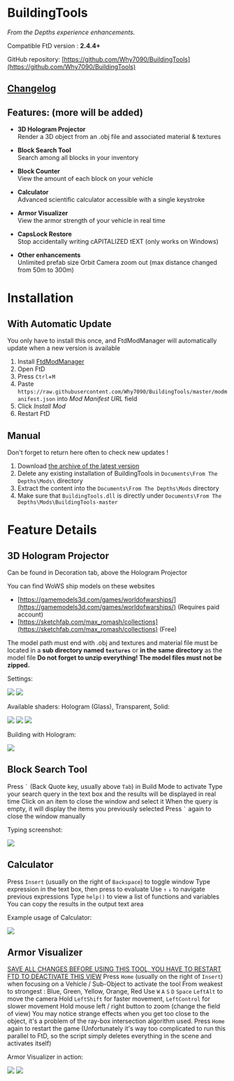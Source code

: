 BuildingTools
=====
*From the Depths experience enhancements.*


Compatible FtD version : **2.4.4+**

GitHub repository: [https://github.com/Why7090/BuildingTools](https://github.com/Why7090/BuildingTools)


[Changelog](https://github.com/Why7090/BuildingTools/blob/master/changelog.txt)
---

Features: (more will be added)
-----
- **3D Hologram Projector**  
	Render a 3D object from an .obj file and associated material & textures

- **Block Search Tool**  
	Search among all blocks in your inventory

- **Block Counter**  
	View the amount of each block on your vehicle

- **Calculator**  
	Advanced scientific calculator accessible with a single keystroke

- **Armor Visualizer**  
	View the armor strength of your vehicle in real time

- **CapsLock Restore**  
	Stop accidentally writing cAPITALIZED tEXT (only works on Windows)

- **Other enhancements**  
	Unlimited prefab size
	Orbit Camera zoom out (max distance changed from 50m to 300m)

Installation
=====

With Automatic Update
-----
You only have to install this once, and FtdModManager will automatically update when a new version is available

1. Install [FtdModManager](https://github.com/Why7090/FtdModManager)
1. Open FtD
1. Press `Ctrl`+`M`
1. Paste `https://raw.githubusercontent.com/Why7090/BuildingTools/master/modmanifest.json` into *Mod Manifest URL* field
1. Click *Install Mod*
1. Restart FtD

Manual
-----
Don't forget to return here often to check new updates !

1. Download [the archive of the latest version](https://github.com/Why7090/BuildingTools/archive/master.zip)
1. Delete any existing installation of BuildingTools in `Documents\From The Depths\Mods\` directory
1. Extract the content into the `Documents\From The Depths\Mods` directory
1. Make sure that `BuildingTools.dll` is directly under `Documents\From The Depths\Mods\BuildingTools-master`

Feature Details
=====

3D Hologram Projector
-----

Can be found in Decoration tab, above the Hologram Projector

You can find WoWS ship models on these websites
- [https://gamemodels3d.com/games/worldofwarships/](https://gamemodels3d.com/games/worldofwarships/) (Requires paid account)
- [https://sketchfab.com/max_romash/collections](https://sketchfab.com/max_romash/collections) (Free)

The model path must end with .obj and textures and material file must be located in a **sub directory named `textures`** or **in the same directory** as the model file
**Do not forget to unzip everything! The model files must not be zipped.**

Settings:

[![](https://i.imgur.com/OYwLA1dl.jpg)](https://i.imgur.com/OYwLA1d.jpg) [![](https://i.imgur.com/eCpfUVPl.jpg)](https://i.imgur.com/eCpfUVP.jpg)

Available shaders: Hologram (Glass), Transparent, Solid:

[![](https://i.imgur.com/UpMmzjHm.jpg)](https://i.imgur.com/UpMmzjH.jpg) [![](https://i.imgur.com/XzBF9m0m.jpg)](https://i.imgur.com/XzBF9m0.jpg) [![](https://i.imgur.com/2x3sBhGm.jpg)](https://i.imgur.com/2x3sBhG.jpg)

Building with Hologram:

[![](https://i.imgur.com/hhDehMdl.jpg)](https://i.imgur.com/hhDehMd.jpg)


Block Search Tool
-----

Press `` ` `` (Back Quote key, usually above `Tab`) in Build Mode to activate
Type your search query in the text box and the results will be displayed in real time
Click on an item to close the window and select it
When the query is empty, it will display the items you previously selected
Press `` ` `` again to close the window manually

Typing screenshot:

[![](https://media.giphy.com/media/S9EjFTpMFzrSmU5x7S/giphy.gif)](https://i.imgur.com/iLmL9ZG.gif)


Calculator
-----

Press `Insert` (usually on the right of `Backspace`) to toggle window
Type expression in the text box, then press <Enter> to evaluate
Use `↑` `↓` to navigate previous expressions
Type `help()` to view a list of functions and variables
You can copy the results in the output text area

Example usage of Calculator:

[![](https://i.imgur.com/sTeMcoel.png)](https://i.imgur.com/sTeMcoe.png)


Armor Visualizer
-----

<ins>SAVE ALL CHANGES BEFORE USING THIS TOOL, YOU HAVE TO RESTART FTD TO DEACTIVATE THIS VIEW</ins>
Press `Home` (usually on the right of `Insert`) when focusing on a Vehicle / Sub-Object to activate the tool
From weakest to strongest : Blue, Green, Yellow, Orange, Red
Use `W` `A` `S` `D` `Space` `LeftAlt` to move the camera
Hold `LeftShift` for faster movement, `LeftControl` for slower movement
Hold mouse left / right button to zoom (change the field of view)
You may notice strange effects when you get too close to the object, it's a problem of the ray-box intersection algorithm used.
Press `Home` again to restart the game (Unfortunately it's way too complicated to run this parallel to FtD, so the script simply deletes everything in the scene and activates itself)

Armor Visualizer in action:

[![](https://i.imgur.com/c6CAhDtm.png)](https://i.imgur.com/c6CAhDt.png) [![](https://i.imgur.com/Zr7DwQbm.png)](https://i.imgur.com/Zr7DwQb.png)
